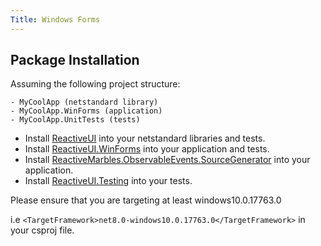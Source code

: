 ```yaml
---
Title: Windows Forms
---
```


## Package Installation

Assuming the following project structure:

```
- MyCoolApp (netstandard library)
- MyCoolApp.WinForms (application)
- MyCoolApp.UnitTests (tests)
```

* Install [ReactiveUI](https://www.nuget.org/packages/ReactiveUI) into your netstandard libraries and tests.
* Install [ReactiveUI.WinForms](https://www.nuget.org/packages/ReactiveUI.WinForms) into your application and tests.
* Install [ReactiveMarbles.ObservableEvents.SourceGenerator](https://www.nuget.org/packages/ReactiveMarbles.ObservableEvents.SourceGenerator) into your application.
* Install [ReactiveUI.Testing](https://www.nuget.org/packages/ReactiveUI.Testing) into your tests.

Please ensure that you are targeting at least windows10.0.17763.0

i.e `<TargetFramework>net8.0-windows10.0.17763.0</TargetFramework>` in your csproj file.
